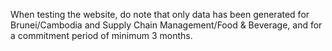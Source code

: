 When testing the website, do note that only data has been generated for Brunei/Cambodia and Supply Chain Management/Food & Beverage, and for a commitment period of minimum 3 months.
